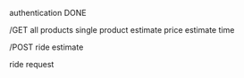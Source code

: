 authentication DONE

/GET
all products
single product
estimate price
estimate time

/POST
ride estimate

<!-- if ride estimate is within X.XX of estimate, auto otherwise prompt -->

ride request
